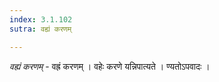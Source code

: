 ```yaml
---
index: 3.1.102
sutra: वह्यं करणम्

---
```

_वह्यं करणम्_ - वह्रं करणम् । वहेः करणे यन्निपात्यते । ण्यतोऽपवादः ।